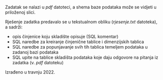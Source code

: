 Zadatak se nalazi u _pdf_ datoteci, a shema baze podataka može se vidjeti u priloženoj slici.

Rješenje zadatka predavalo se u tekstualnom obliku (_rjesenje.txt_ datoteka), a sadrži:
- opis činjenice koju skladište opisuje (SQL komentar)
- SQL naredbe za kreiranje činjenične tablice i dimenzijskih tablica
- SQL naredbe za popunjavanje svih tih tablica temeljem podataka u zadanoj bazi podataka
- SQL upite na tablice skladišta podataka koje daju odgovore na pitanja iz zadatka (v. _pdf_ datoteku)

Izrađeno u travnju 2022.
